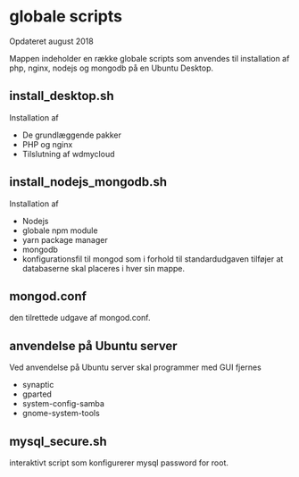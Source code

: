 # globale scripts

Opdateret august 2018

Mappen indeholder en række globale scripts som anvendes til installation af php, nginx, nodejs og mongodb på en Ubuntu Desktop.

## install_desktop.sh
Installation af 

* De grundlæggende pakker
* PHP og nginx
* Tilslutning af wdmycloud

## install_nodejs_mongodb.sh 
Installation af 

* Nodejs
* globale npm module
* yarn package manager
* mongodb
* konfigurationsfil til mongod som i forhold til standardudgaven tilføjer at databaserne skal placeres i hver sin mappe.

## mongod.conf
den tilrettede udgave af mongod.conf.

## anvendelse på Ubuntu server

Ved anvendelse på Ubuntu server skal programmer med GUI fjernes

* synaptic
* gparted
* system-config-samba
* gnome-system-tools

## mysql_secure.sh
interaktivt script som konfigurerer mysql password for root. 